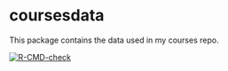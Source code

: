 # coursesdata

This package contains the data used in my courses repo.

 <!-- badges: start -->
  [![R-CMD-check](https://github.com/MarieEtienne/coursesdata/workflows/R-CMD-check/badge.svg)](https://github.com/MarieEtienne/coursesdata/actions)
  <!-- badges: end -->
